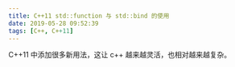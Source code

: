 ```yaml
---
title: C++11 std::function 与 std::bind 的使用
date: 2019-05-28 09:52:39
tags: [C++, C++11]
---
```


C++11 中添加很多新用法，这让 c++ 越来越灵活，也相对越来越复杂。

